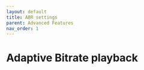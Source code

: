 ```yaml
---
layout: default
title: ABR settings
parent: Advanced Features
nav_order: 1
---
```


# Adaptive Bitrate playback
